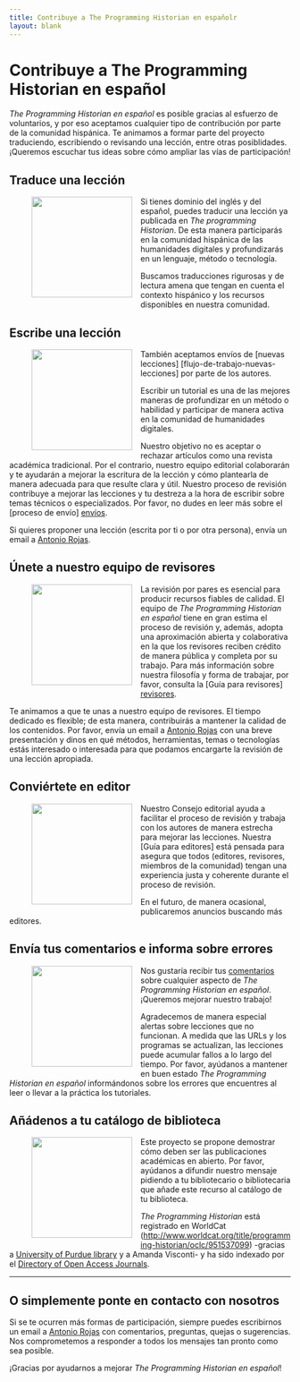 ```yaml
---
title: Contribuye a The Programming Historian en españolr
layout: blank
---
```


# Contribuye a The Programming Historian en español

_The Programming Historian en español_ es posible gracias al esfuerzo de voluntarios, y por eso aceptamos cualquier tipo de contribución por parte de la comunidad hispánica. Te animamos a formar parte del proyecto traduciendo, escribiendo o revisando una lección, entre otras posiblidades. ¡Queremos escuchar tus ideas sobre cómo ampliar las vías de participación!

## Traduce una lección
<figure>
	<img src="../images/translator.png" width="180px" style="float: left; margin-right: 15px; margin-bottom: 15px;" />
</figure>

Si tienes dominio del inglés y del español, puedes traducir una lección ya publicada en _The programming Historian_. De esta manera participarás en la comunidad hispánica de las humanidades digitales y profundizarás en un lenguaje, método o tecnología. 

Buscamos traducciones rigurosas y de lectura amena que tengan en cuenta el contexto hispánico y los recursos disponibles en nuestra comunidad. 

## Escribe una lección

<figure>
	<img src="../images/author-sm.png" width="180px" style="float: left; margin-right: 15px; margin-bottom: 15px;" />
</figure>

También aceptamos envíos de [nuevas lecciones] [flujo-de-trabajo-nuevas-lecciones] por parte de los autores.

Escribir un tutorial es una de las mejores maneras de profundizar en un método o habilidad y participar de manera activa en la comunidad de humanidades digitales.

Nuestro objetivo no es aceptar o rechazar artículos como una revista académica tradicional. Por el contrario, nuestro equipo editorial colaborarán y te ayudarán a mejorar la escritura de la lección y cómo plantearla de manera adecuada para que resulte clara y útil. Nuestro proceso de revisión contribuye a mejorar las lecciones y tu destreza a la hora de escribir sobre temas técnicos o especializados. Por favor, no dudes en leer más sobre el [proceso de envío] [envíos].

Si quieres proponer una lección (escrita por ti o por otra persona), envía un email a <a href=“mailto:rojas.castro.antonio@gmail.com”>Antonio Rojas</a>. 


## Únete a nuestro equipo de revisores

<figure>
	<img src="../images/reviewer-sm.png" width="180px" style="float: left; margin-right: 15px; margin-bottom: 15px;" />
</figure>

La revisión por pares es esencial para producir recursos fiables de calidad. El equipo de _The Programming Historian en español_ tiene en gran estima el proceso de revisión y, además, adopta una aproximación abierta y colaborativa en la que los revisores reciben crédito de manera pública y completa por su trabajo. Para más información sobre nuestra filosofía y forma de trabajar, por favor, consulta la [Guía para revisores] [revisores].

Te animamos a que te unas a nuestro equipo de revisores. El tiempo dedicado es flexible; de esta manera, contribuirás a mantener la calidad de los contenidos. Por favor, envía un email a <a href=“mailto:rojas.castro.antonio@gmail.com”>Antonio Rojas</a> con una breve presentación y dinos en qué métodos, herramientas, temas o tecnologías estás interesado o interesada para que podamos encargarte la revisión de una lección apropiada. 


## Conviértete en editor

<figure>
	<img src="../gallery/editor-guidelines.png" width="180px" style="float: left; margin-right: 15px; margin-bottom: 15px;" />
</figure>

Nuestro Consejo editorial ayuda a facilitar el proceso de revisión y trabaja con los autores de manera estrecha para mejorar las lecciones. Nuestra [Guía para editores] está pensada para asegura que todos (editores, revisores, miembros de la comunidad) tengan una experiencia justa y coherente durante el proceso de revisión.

En el futuro, de manera ocasional, publicaremos anuncios buscando más editores.

## Envía tus comentarios e informa sobre errores 

<figure>
	<img src="../images/reader-sm.png" width="180px" style="float: left; margin-right: 15px; margin-bottom: 15px;" />
</figure>

Nos gustaría recibir tus [comentarios](../feedback.html) sobre cualquier aspecto de _The Programming Historian en español_. ¡Queremos mejorar nuestro trabajo!

Agradecemos de manera especial alertas sobre lecciones que no funcionan. A medida que las URLs y los programas se actualizan, las lecciones puede acumular fallos a lo largo del tiempo. Por favor, ayúdanos a mantener en buen estado _The Programming Historian en español_ informándonos sobre los errores que encuentres al leer o llevar a la práctica los tutoriales.


## Añádenos a tu catálogo de biblioteca 

<figure>
	<img src="../images/library-catalogue.png" width="180px" style="float: left; margin-right: 15px; margin-bottom: 15px;" />
</figure>

Este proyecto se propone demostrar cómo deben ser las publicaciones académicas en abierto. Por favor, ayúdanos a difundir nuestro mensaje pidiendo a tu bibliotecario o bibliotecaria que añade este recurso al catálogo de tu biblioteca.

_The Programming Historian_ está registrado en WorldCat (http://www.worldcat.org/title/programming-historian/oclc/951537099) -gracias a [University of Purdue library](http://purdue-primo-prod.hosted.exlibrisgroup.com/primo_library/libweb/action/dlDisplay.do?vid=PURDUE&search_scope=everything&docId=PURDUE_ALMA51671812890001081&fn=permalink) y a Amanda Visconti- y ha sido indexado por el [Directory of Open Access Journals](https://doaj.org/toc/2397-2068).

---

## O simplemente ponte en contacto con nosotros

Si se te ocurren más formas de participación, siempre puedes escribirnos un email a <a href=“mailto:rojas.castro.antonio@gmail.com”>Antonio Rojas</a> con comentarios, preguntas, quejas o sugerencias. Nos comprometemos a responder a todos los mensajes tan pronto como sea posible.

¡Gracias por ayudarnos a mejorar _The Programming Historian en español_!

 [envíos]: flujo-de-trabajo-nuevas-lecciones
 [revisores]: http://programminghistorian.org/guia-para-revisores

